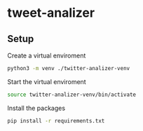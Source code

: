 # tweet-analizer

## Setup

Create a virtual enviroment

```bash
python3 -m venv ./twitter-analizer-venv
```

Start the virtual enviroment

```bash
source twitter-analizer-venv/bin/activate
```

Install the packages

```bash
pip install -r requirements.txt
```
